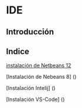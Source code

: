 # IDE

## Introducción

## Indice
[instalación de Netbeans 12](https://github.com/FranciscoBastarrica/IDE/blob/2f9a1b85199201da2fa1f30964296acb916d7880/netbeans12)

[Instalación de Nebeans 8] ()

[Instalación Intelij] ()

[Instalación VS-Code] ()
